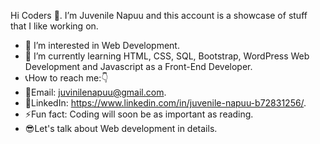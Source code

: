
 Hi Coders 👋.
I’m Juvenile Napuu and this account is a showcase of stuff that I like working on.
- 👀 I’m interested in Web Development.
- 🌱 I’m currently learning HTML, CSS, SQL, Bootstrap, WordPress Web Development and Javascript as a Front-End Developer.
- 📞How to reach me:👇
- 📧Email: juvinilenapuu@gmail.com.
- 🔗LinkedIn: https://www.linkedin.com/in/juvenile-napuu-b72831256/.
- ⚡Fun fact: Coding will soon be as important as reading.
- 😎Let's talk about Web development in details.

<!---
Juvenilenapuu/Juvenilenapuu is a ✨ special ✨ repository because its `README.md` (this file) appears on your GitHub profile.
You can click the Preview link to take a look at your changes.
--->
